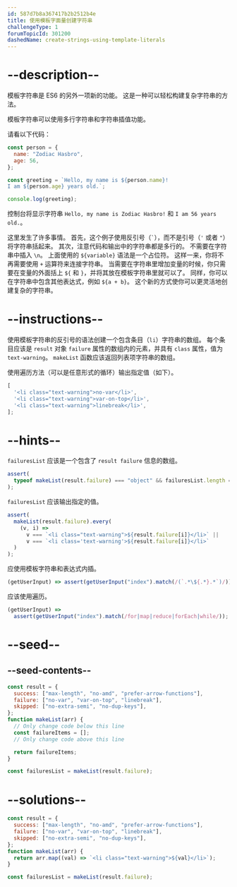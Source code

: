 ```yaml
---
id: 587d7b8a367417b2b2512b4e
title: 使用模板字面量创建字符串
challengeType: 1
forumTopicId: 301200
dashedName: create-strings-using-template-literals
---
```


# --description--

模板字符串是 ES6 的另外一项新的功能。 这是一种可以轻松构建复杂字符串的方法。

模板字符串可以使用多行字符串和字符串插值功能。

请看以下代码：

```js
const person = {
  name: "Zodiac Hasbro",
  age: 56,
};

const greeting = `Hello, my name is ${person.name}!
I am ${person.age} years old.`;

console.log(greeting);
```

控制台将显示字符串 `Hello, my name is Zodiac Hasbro!` 和 `I am 56 years old.`。

这里发生了许多事情。 首先，这个例子使用反引号（`` ` ``），而不是引号（`'` 或者 `"`）将字符串括起来。 其次，注意代码和输出中的字符串都是多行的。 不需要在字符串中插入 `\n`。 上面使用的 `${variable}` 语法是一个占位符。 这样一来，你将不再需要使用 `+` 运算符来连接字符串。 当需要在字符串里增加变量的时候，你只需要在变量的外面括上 `${` 和 `}`，并将其放在模板字符串里就可以了。 同样，你可以在字符串中包含其他表达式，例如 `${a + b}`。 这个新的方式使你可以更灵活地创建复杂的字符串。

# --instructions--

使用模板字符串的反引号的语法创建一个包含条目（`li`）字符串的数组。 每个条目应该是 `result` 对象 `failure` 属性的数组内的元素，并具有 `class` 属性，值为 `text-warning`。 `makeList` 函数应该返回列表项字符串的数组。

使用遍历方法（可以是任意形式的循环）输出指定值（如下）。

```js
[
  '<li class="text-warning">no-var</li>',
  '<li class="text-warning">var-on-top</li>',
  '<li class="text-warning">linebreak</li>',
];
```

# --hints--

`failuresList` 应该是一个包含了 `result failure` 信息的数组。

```js
assert(
  typeof makeList(result.failure) === "object" && failuresList.length === 3
);
```

`failuresList` 应该输出指定的值。

```js
assert(
  makeList(result.failure).every(
    (v, i) =>
      v === `<li class="text-warning">${result.failure[i]}</li>` ||
      v === `<li class='text-warning'>${result.failure[i]}</li>`
  )
);
```

应使用模板字符串和表达式内插。

```js
(getUserInput) => assert(getUserInput("index").match(/(`.*\${.*}.*`)/));
```

应该使用遍历。

```js
(getUserInput) =>
  assert(getUserInput("index").match(/for|map|reduce|forEach|while/));
```

# --seed--

## --seed-contents--

```js
const result = {
  success: ["max-length", "no-amd", "prefer-arrow-functions"],
  failure: ["no-var", "var-on-top", "linebreak"],
  skipped: ["no-extra-semi", "no-dup-keys"],
};
function makeList(arr) {
  // Only change code below this line
  const failureItems = [];
  // Only change code above this line

  return failureItems;
}

const failuresList = makeList(result.failure);
```

# --solutions--

```js
const result = {
  success: ["max-length", "no-amd", "prefer-arrow-functions"],
  failure: ["no-var", "var-on-top", "linebreak"],
  skipped: ["no-extra-semi", "no-dup-keys"],
};
function makeList(arr) {
  return arr.map((val) => `<li class="text-warning">${val}</li>`);
}

const failuresList = makeList(result.failure);
```
